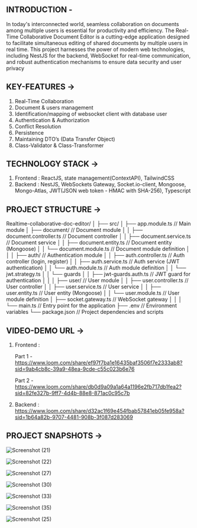 
INTRODUCTION -
--------------------------------------------------------------------------------------------------------
In today's interconnected world, seamless collaboration on documents among multiple users is 
essential for productivity and efficiency. The Real-Time Collaborative Document Editor is a 
cutting-edge application designed to facilitate simultaneous editing of shared documents by 
multiple users in real time. This project harnesses the power of modern web technologies, 
including NestJS for the backend, WebSocket for real-time communication, and robust 
authentication mechanisms to ensure data security and user privacy


KEY-FEATURES ->
--------------------------------------------------------------------------------------------------------

  1. Real-Time Collaboration
  2. Document & users management
  3. Identification/mapping of websocket client with database user
  4. Authentication & Authorization
  5. Conflict Resolution
  6. Persistence
  7. Maintaining DTO’s (Data Transfer Object)
  8. Class-Validator & Class-Transformer

TECHNOLOGY STACK  ->
--------------------------------------------------------------------------------------------------------

  1. Frontend : ReactJS, state management(ContextAPI), TailwindCSS
  2. Backend : NestJS, WebSockets Gateway, Socket.io-client, Mongoose, Mongo-Atlas, JWT(JSON web token - HMAC with SHA-256), Typescript

PROJECT STRUCTURE ->
--------------------------------------------------------------------------------------------------------

Realtime-collaborative-doc-editor/
│
├── src/
│ ├── app.module.ts // Main module
│ ├── document/ // Document module
│ │ ├── document.controller.ts // Document controller
│ │ ├── document.service.ts // Document service
│ │ ├── document.entity.ts // Document entity (Mongoose)
│ │ └── document.module.ts // Document module definition
│ │
│ ├── auth/ // Authentication module
│ │ ├── auth.controller.ts // Auth controller (login, register)
│ │ ├── auth.service.ts // Auth service (JWT authentication)
│ │ └── auth.module.ts // Auth module definition
│ │ └── jwt.strategy.ts 
│ │ └── guards
│ │ ├── jwt-guards.auth.ts // JWT guard for authentication
│ │
│ ├── user/ // User module
│ │ ├── user.controller.ts // User controller
│ │ ├── user.service.ts // User service
│ │ ├── user.entity.ts // User entity (Mongoose)
│ │ └── user.module.ts // User module definition
│ ├── socket.gateway.ts // WebSocket gateway
│ │
│ └── main.ts // Entry point for the application
├── .env // Environment variables
└── package.json // Project dependencies and scripts


VIDEO-DEMO URL ->
--------------------------------------------------------------------------------------------------------


  1. Frontend :
      
       Part 1 - https://www.loom.com/share/ef97f7ba1e16435baf3506f7e2333ab8?sid=9ab4cb8c-39a9-48ea-9cde-c55c023b6e76

       Part 2 - https://www.loom.com/share/db0d9a09a1a64a1196e2fb717db1fea2?sid=82fe327b-9ff7-4d4b-88e8-871ac0c95c7b
     
  3. Backend :
                https://www.loom.com/share/d32ac1f69e454fbab57841eb05fe958a?sid=1b64a82b-9707-4481-908b-3f087d283069
     
PROJECT SNAPSHOTS ->
--------------------------------------------------------------------------------------------------------


![Screenshot (21)](https://github.com/tikhepooja11/Realtime-collaborative-document-editor-app/assets/47672660/bf03a889-d6cb-477f-8c99-65edc7b7cced)

![Screenshot (22)](https://github.com/tikhepooja11/Realtime-collaborative-document-editor-app/assets/47672660/4dc5290b-8d79-4d39-a32e-d8917e7eb8a1)

![Screenshot (27)](https://github.com/tikhepooja11/Realtime-collaborative-document-editor-app/assets/47672660/83fcd4cc-1e9e-4129-881a-6e31e4b98f73)

![Screenshot (30)](https://github.com/tikhepooja11/Realtime-collaborative-document-editor-app/assets/47672660/dd043a3a-bfce-436c-842d-72afe1d1328d)

![Screenshot (33)](https://github.com/tikhepooja11/Realtime-collaborative-document-editor-app/assets/47672660/bcb569e2-bbb3-4994-a920-8223a292e9b2)

![Screenshot (35)](https://github.com/tikhepooja11/Realtime-collaborative-document-editor-app/assets/47672660/e340aa0d-4315-427b-84c3-c79c0e714670)

![Screenshot (25)](https://github.com/tikhepooja11/Realtime-collaborative-document-editor-app/assets/47672660/9ca3c34e-c95c-4b62-8a48-7899d934b305)
